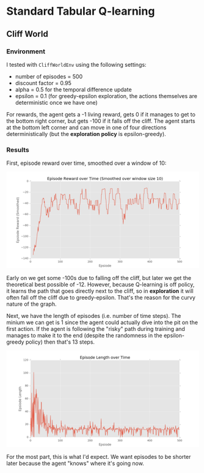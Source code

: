 # Standard Tabular Q-learning

## Cliff World

### Environment

I tested with `CliffWorldEnv` using the following settings:

- number of episodes = 500
- discount factor = 0.95
- alpha = 0.5 for the temporal difference update
- epsilon = 0.1 (for greedy-epsilon exploration, the actions themselves are deterministic once we have one)

For rewards, the agent gets a -1 living reward, gets 0 if it manages to get to the bottom right corner, but gets -100 if it falls off the cliff. The agent starts at the bottom left corner and can move in one of four directions deterministically (but the **exploration policy** is epsilon-greedy).

### Results

First, episode reward over time, smoothed over a window of 10:

![Rewards of episodes](figures/cliff_episode_reward_time.png?raw=true)

Early on we get some -100s due to falling off the cliff, but later we get the theoretical best possible of -12. However, because Q-learning is off policy, it learns the path that goes directly next to the cliff, so in **exploration** it will often fall off the cliff due to greedy-epsilon. That's the reason for the curvy nature of the graph.

Next, we have the length of episodes (i.e. number of time steps). The minium we can get is 1 since the agent could actually dive into the pit on the first action. If the agent is following the "risky" path during training and manages to make it to the end (despite the randomness in the epsilon-greedy policy) then that's 13 steps.

![Length of episodes](figures/cliff_episode_length_time.png?raw=true)

For the most part, this is what I'd expect. We want episodes to be shorter later because the agent "knows" where it's going now.
